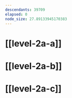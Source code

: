 ```yaml
---
descendants: 39709
elapsed: 0
node_size: 27.89133945170383
---
```


# [[level-2a-a]]

# [[level-2a-b]]

# [[level-2a-c]]
